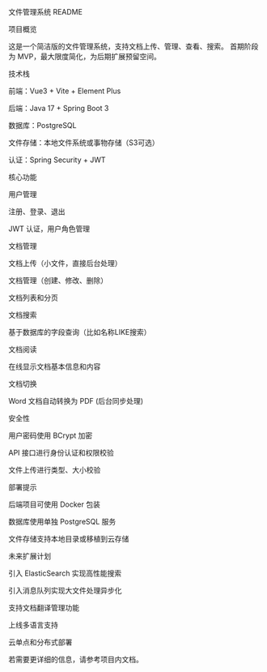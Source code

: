 文件管理系统 README

项目概览

这是一个简洁版的文件管理系统，支持文档上传、管理、查看、搜索。
首期阶段为 MVP，最大限度简化，为后期扩展预留空间。

技术栈

前端：Vue3 + Vite + Element Plus

后端：Java 17 + Spring Boot 3

数据库：PostgreSQL

文件存储：本地文件系统或事物存储（S3可选）

认证：Spring Security + JWT

核心功能

用户管理

注册、登录、退出

JWT 认证，用户角色管理

文档管理

文档上传（小文件，直接后台处理）

文档管理（创建、修改、删除）

文档列表和分页

文档搜索

基于数据库的字段查询（比如名称LIKE搜索）

文档阅读

在线显示文档基本信息和内容

文档切换

Word 文档自动转换为 PDF (后台同步处理)

安全性

用户密码使用 BCrypt 加密

API 接口进行身份认证和权限校验

文件上传进行类型、大小校验

部署提示

后端项目可使用 Docker 包装

数据库使用单独 PostgreSQL 服务

文件存储支持本地目录或移植到云存储

未来扩展计划

引入 ElasticSearch 实现高性能搜索

引入消息队列实现大文件处理异步化

支持文档翻译管理功能

上线多语言支持

云单点和分布式部署

若需要更详细的信息，请参考项目内文档。

